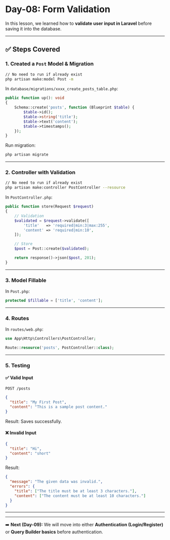 # Day-08: Form Validation

In this lesson, we learned how to **validate user input in Laravel** before saving it into the database.

---

## ✅ Steps Covered

### 1. Created a `Post` Model & Migration

```bash
// No need to run if already exist
php artisan make:model Post -m
```

In `database/migrations/xxxx_create_posts_table.php`:

```php
public function up(): void
{
    Schema::create('posts', function (Blueprint $table) {
        $table->id();
        $table->string('title');
        $table->text('content');
        $table->timestamps();
    });
}
```

Run migration:

```bash
php artisan migrate
```

---

### 2. Controller with Validation

```bash
// No need to run if already exist
php artisan make:controller PostController --resource
```

In `PostController.php`:

```php
public function store(Request $request)
{
    // Validation
    $validated = $request->validate([
        'title'   => 'required|min:3|max:255',
        'content' => 'required|min:10',
    ]);

    // Store
    $post = Post::create($validated);

    return response()->json($post, 201);
}
```

---

### 3. Model Fillable

In `Post.php`:

```php
protected $fillable = ['title', 'content'];
```

---

### 4. Routes

In `routes/web.php`:

```php
use App\Http\Controllers\PostController;

Route::resource('posts', PostController::class);
```

---

### 5. Testing

#### ✅ Valid Input

`POST /posts`

```json
{
  "title": "My First Post",
  "content": "This is a sample post content."
}
```

Result: Saves successfully.

#### ❌ Invalid Input

```json
{
  "title": "Hi",
  "content": "short"
}
```

Result:

```json
{
  "message": "The given data was invalid.",
  "errors": {
    "title": ["The title must be at least 3 characters."],
    "content": ["The content must be at least 10 characters."]
  }
}
```

---

---

➡️ **Next (Day-09):** We will move into either **Authentication (Login/Register)** or **Query Builder basics** before authentication.
